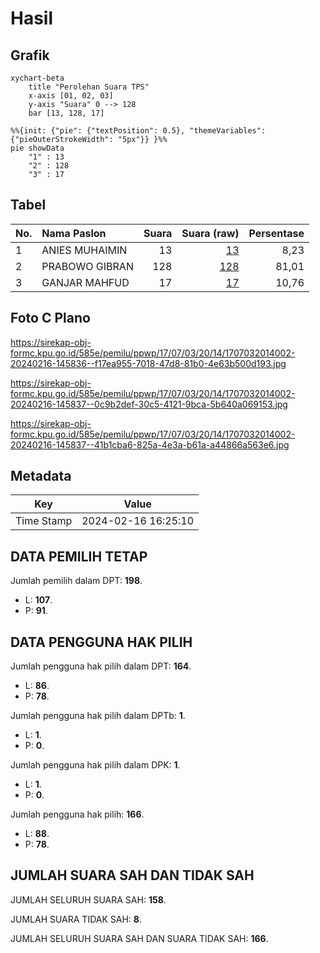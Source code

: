 # Hasil

## Grafik

```mermaid
xychart-beta
    title "Perolehan Suara TPS"
    x-axis [01, 02, 03]
    y-axis "Suara" 0 --> 128
    bar [13, 128, 17]
```

```mermaid
%%{init: {"pie": {"textPosition": 0.5}, "themeVariables": {"pieOuterStrokeWidth": "5px"}} }%%
pie showData
    "1" : 13
    "2" : 128
    "3" : 17
```

## Tabel

| No. | Nama Paslon    | Suara | Suara (raw) | Persentase |
|:--- |:-------------- | -----:| -----------:| ----------:|
| 1   | ANIES MUHAIMIN | 13    | [13][p-1]   | 8,23       |
| 2   | PRABOWO GIBRAN | 128   | [128][p-2]  | 81,01      |
| 3   | GANJAR MAHFUD  | 17    | [17][p-3]   | 10,76      |


[p-1]: https://github.com/gigit-pemilu/pemilu-2024-17-bengkulu/blob/main/pilpres/hitung-suara/sub/17-bengkulu/sub/07-lebong/sub/03-lebong-tengah/sub/2014-semelako-iii/sub/002-tps/sub/paslon-1.txt
[p-2]: https://github.com/gigit-pemilu/pemilu-2024-17-bengkulu/blob/main/pilpres/hitung-suara/sub/17-bengkulu/sub/07-lebong/sub/03-lebong-tengah/sub/2014-semelako-iii/sub/002-tps/sub/paslon-2.txt
[p-3]: https://github.com/gigit-pemilu/pemilu-2024-17-bengkulu/blob/main/pilpres/hitung-suara/sub/17-bengkulu/sub/07-lebong/sub/03-lebong-tengah/sub/2014-semelako-iii/sub/002-tps/sub/paslon-3.txt

## Foto C Plano

https://sirekap-obj-formc.kpu.go.id/585e/pemilu/ppwp/17/07/03/20/14/1707032014002-20240216-145836--f17ea955-7018-47d8-81b0-4e63b500d193.jpg

https://sirekap-obj-formc.kpu.go.id/585e/pemilu/ppwp/17/07/03/20/14/1707032014002-20240216-145837--0c9b2def-30c5-4121-9bca-5b640a069153.jpg

https://sirekap-obj-formc.kpu.go.id/585e/pemilu/ppwp/17/07/03/20/14/1707032014002-20240216-145837--41b1cba6-825a-4e3a-b61a-a44866a563e6.jpg


## Metadata

| Key        | Value               |
| ---------- | ------------------- |
| Time Stamp | 2024-02-16 16:25:10 |


## DATA PEMILIH TETAP

Jumlah pemilih dalam DPT: **198**.
 * L: **107**.
 * P: **91**.

## DATA PENGGUNA HAK PILIH

Jumlah pengguna hak pilih dalam DPT: **164**.
 * L: **86**.
 * P: **78**.

Jumlah pengguna hak pilih dalam DPTb: **1**.
 * L: **1**.
 * P: **0**.

Jumlah pengguna hak pilih dalam DPK: **1**.
 * L: **1**.
 * P: **0**.

Jumlah pengguna hak pilih: **166**.
 * L: **88**.
 * P: **78**.

## JUMLAH SUARA SAH DAN TIDAK SAH

JUMLAH SELURUH SUARA SAH: **158**.

JUMLAH SUARA TIDAK SAH: **8**.

JUMLAH SELURUH SUARA SAH DAN SUARA TIDAK SAH: **166**.


